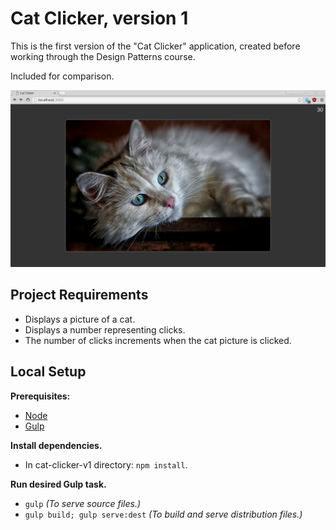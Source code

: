 # Cat Clicker, version 1

This is the first version of the "Cat Clicker" application, created before working through the Design Patterns course.

Included for comparison.

![Preview](docs/preview.png "A preview screenshot.")

## Project Requirements

- Displays a picture of a cat.
- Displays a number representing clicks.
- The number of clicks increments when the cat picture is clicked.

## Local Setup

**Prerequisites:**
- [Node](https://nodejs.org/en/)
- [Gulp](http://gulpjs.com/)

**Install dependencies.**
- In cat-clicker-v1 directory: `npm install`.

**Run desired Gulp task.**
- `gulp` *(To serve source files.)*
- `gulp build; gulp serve:dest` *(To build and serve distribution files.)*
